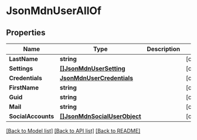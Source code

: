 # JsonMdnUserAllOf

## Properties

Name | Type | Description | Notes
------------ | ------------- | ------------- | -------------
**LastName** | **string** |  | [optional] 
**Settings** | [**[]JsonMdnUserSetting**](json_MDN_UserSetting.md) |  | [optional] 
**Credentials** | [**JsonMdnUserCredentials**](json_MDN_UserCredentials.md) |  | [optional] 
**FirstName** | **string** |  | [optional] 
**Guid** | **string** |  | [optional] 
**Mail** | **string** |  | [optional] 
**SocialAccounts** | [**[]JsonMdnSocialUserObject**](json_MDN_SocialUserObject.md) |  | [optional] 

[[Back to Model list]](../README.md#documentation-for-models) [[Back to API list]](../README.md#documentation-for-api-endpoints) [[Back to README]](../README.md)


